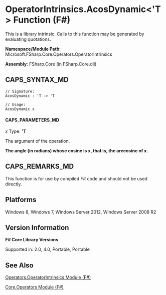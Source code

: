 # OperatorIntrinsics.AcosDynamic<'T> Function (F#)

This is a library intrinsic. Calls to this function may be generated by evaluating quotations.

**Namespace/Module Path**: Microsoft.FSharp.Core.Operators.OperatorIntrinsics

**Assembly**: FSharp.Core (in FSharp.Core.dll)


## CAPS_SYNTAX_MD

```
// Signature:
AcosDynamic : 'T -> 'T

// Usage:
AcosDynamic x
```

#### CAPS_PARAMETERS_MD
*x*
Type: **'T**


The argument of the operation.



**The angle (in radians) whose cosine is x, that is, the arccosine of x.**
## CAPS_REMARKS_MD
This function is for use by compiled F# code and should not be used directly.


## Platforms
Windows 8, Windows 7, Windows Server 2012, Windows Server 2008 R2


## Version Information
**F# Core Library Versions**

Supported in: 2.0, 4.0, Portable, Portable




## See Also
[Operators.OperatorIntrinsics Module &#40;F&#35;&#41;](Operators.OperatorIntrinsics+Module+%28F%23%29.md)

[Core.Operators Module &#40;F&#35;&#41;](Core.Operators+Module+%28F%23%29.md)

